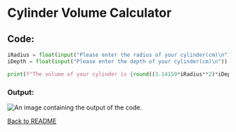# Cylinder Volume Calculator

## Code:
```python
iRadius = float(input("Please enter the radius of your cylinder(cm)\n"))
iDepth = float(input("Please enter the depth of your cylinder(cm)\n"))

print(f"The volume of your cylinder is {round((3.14159*iRadius**2)*iDepth, 3)}cm^3")
```

### Output:
![An image containing the output of the code.](/bin/)

[Back to README](README.md)